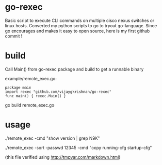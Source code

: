 # go-rexec
Basic script to execute CLI commands on multiple cisco nexus switches or linux hosts. Converted my python scripts to go to tryout go-language. Since go encourages and makes it easy to open source, here is my first github commit !

# build
Call Main() from go-rexec package and build to get a runnable binary

example/remote_exec.go:
```
package main
import rexec "github.com/vijaygkrishnan/go-rexec"
func main() { rexec.Main() }
``` 
go build remote_exec.go

# usage
./remote_exec -cmd "show version | grep N9K"

./remote_exec -sort -passwd 12345 -cmd  "copy running-cfg startup-cfg"

(this file verified using http://tmpvar.com/markdown.html)

